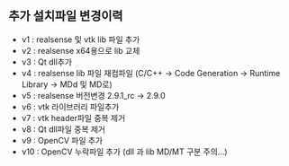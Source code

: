 ## 추가 설치파일 변경이력
- v1 : realsense 및 vtk lib 파일 추가
- v2 : realsense x64용으로 lib 교체
- v3 : Qt dll추가
- v4 : realsense lib 파일 재컴파일 (C/C++ -> Code Generation -> Runtime Library -> MDd 및 MD로)
- v5 : realsense 버전변경 2.9.1_rc -> 2.9.0
- v6 : vtk 라이브러리 파일추가
- v7 : vtk header파일 중복 제거
- v8 : Qt dll파일 중복 제거
- v9 : OpenCV 파일 추가
- v10 : OpenCV 누락파일 추가 (dll 과 lib MD/MT 구분 주의...)
